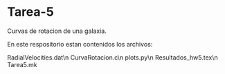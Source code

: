 # Tarea-5
Curvas de rotacion de una galaxia.

En este respositorio estan contenidos los archivos:

RadialVelocities.dat\n
CurvaRotacion.c\n
plots.py\n
Resultados_hw5.tex\n
Tarea5.mk
